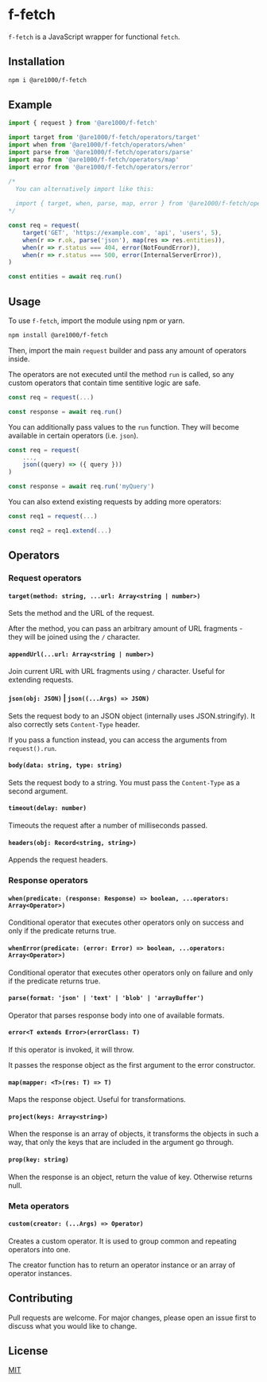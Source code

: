 # f-fetch

`f-fetch` is a JavaScript wrapper for functional `fetch`.

## Installation

```bash
npm i @are1000/f-fetch
```

## Example

```js
import { request } from '@are1000/f-fetch'

import target from '@are1000/f-fetch/operators/target'
import when from '@are1000/f-fetch/operators/when'
import parse from '@are1000/f-fetch/operators/parse'
import map from '@are1000/f-fetch/operators/map'
import error from '@are1000/f-fetch/operators/error'

/*
  You can alternatively import like this:
  
  import { target, when, parse, map, error } from '@are1000/f-fetch/operators'
*/

const req = request(
    target('GET', 'https://example.com', 'api', 'users', 5),
    when(r => r.ok, parse('json'), map(res => res.entities)),
    when(r => r.status === 404, error(NotFoundError)),
    when(r => r.status === 500, error(InternalServerError)),
)

const entities = await req.run()
```

## Usage

To use `f-fetch`, import the module using npm or yarn.

```bash
npm install @are1000/f-fetch
```

Then, import the main `request` builder and pass any amount of operators inside.

The operators are not executed until the method `run` is called, so any custom operators
that contain time sentitive logic are safe.

```js
const req = request(...)

const response = await req.run()
```

You can additionally pass values to the `run` function. They will become available
in certain operators (i.e. `json`).

```js
const req = request(
    ...,
    json((query) => ({ query }))
)

const response = await req.run('myQuery')
```

You can also extend existing requests by adding more operators:

```js
const req1 = request(...)

const req2 = req1.extend(...)
```

## Operators

### Request operators

#### `target(method: string, ...url: Array<string | number>)`

Sets the method and the URL of the request.

After the method, you can pass an arbitrary amount of URL fragments -
they will be joined using the `/` character.

#### `appendUrl(...url: Array<string | number>)`

Join current URL with URL fragments using `/` character. Useful for extending
requests.

#### `json(obj: JSON)` | `json((...Args) => JSON)`

Sets the request body to an JSON object (internally uses JSON.stringify).
It also correctly sets `Content-Type` header.

If you pass a function instead, you can access the arguments from `request().run`.

#### `body(data: string, type: string)`

Sets the request body to a string. You must pass the `Content-Type` as a second
argument.

#### `timeout(delay: number)`

Timeouts the request after a number of milliseconds passed.

#### `headers(obj: Record<string, string>)`

Appends the request headers.

### Response operators

#### `when(predicate: (response: Response) => boolean, ...operators: Array<Operator>)`

Conditional operator that executes other operators only on success
and only if the predicate returns true.

#### `whenError(predicate: (error: Error) => boolean, ...operators: Array<Operator>)`

Conditional operator that executes other operators only on failure
and only if the predicate returns true.

#### `parse(format: 'json' | 'text' | 'blob' | 'arrayBuffer')`

Operator that parses response body into one of available formats.

#### `error<T extends Error>(errorClass: T)`

If this operator is invoked, it will throw.

It passes the response object as the first argument to the error constructor.

#### `map(mapper: <T>(res: T) => T)`

Maps the response object. Useful for transformations.

#### `project(keys: Array<string>)`

When the response is an array of objects, it transforms the objects in such a way,
that only the keys that are included in the argument go through.

#### `prop(key: string)`

When the response is an object, return the value of key. Otherwise returns null.

### Meta operators

#### `custom(creator: (...Args) => Operator)`

Creates a custom operator. It is used to group common and repeating operators into one.

The creator function has to return an operator instance or an array of operator instances.

## Contributing

Pull requests are welcome. For major changes, please open an issue first
to discuss what you would like to change.

## License

[MIT](https://choosealicense.com/licenses/mit/)
